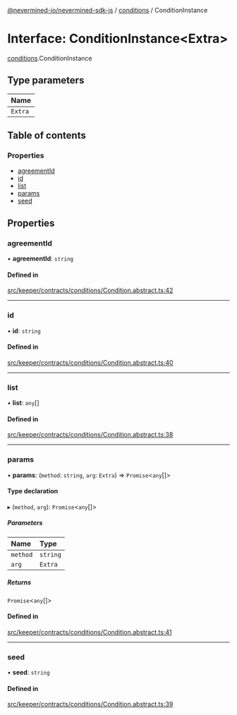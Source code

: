 [@nevermined-io/nevermined-sdk-js](../code-reference.md) / [conditions](../modules/conditions.md) / ConditionInstance

# Interface: ConditionInstance<Extra\>

[conditions](../modules/conditions.md).ConditionInstance

## Type parameters

| Name |
| :------ |
| `Extra` |

## Table of contents

### Properties

- [agreementId](conditions.ConditionInstance.md#agreementid)
- [id](conditions.ConditionInstance.md#id)
- [list](conditions.ConditionInstance.md#list)
- [params](conditions.ConditionInstance.md#params)
- [seed](conditions.ConditionInstance.md#seed)

## Properties

### agreementId

• **agreementId**: `string`

#### Defined in

[src/keeper/contracts/conditions/Condition.abstract.ts:42](https://github.com/nevermined-io/sdk-js/blob/9b831f0/src/keeper/contracts/conditions/Condition.abstract.ts#L42)

___

### id

• **id**: `string`

#### Defined in

[src/keeper/contracts/conditions/Condition.abstract.ts:40](https://github.com/nevermined-io/sdk-js/blob/9b831f0/src/keeper/contracts/conditions/Condition.abstract.ts#L40)

___

### list

• **list**: `any`[]

#### Defined in

[src/keeper/contracts/conditions/Condition.abstract.ts:38](https://github.com/nevermined-io/sdk-js/blob/9b831f0/src/keeper/contracts/conditions/Condition.abstract.ts#L38)

___

### params

• **params**: (`method`: `string`, `arg`: `Extra`) => `Promise`<`any`[]\>

#### Type declaration

▸ (`method`, `arg`): `Promise`<`any`[]\>

##### Parameters

| Name | Type |
| :------ | :------ |
| `method` | `string` |
| `arg` | `Extra` |

##### Returns

`Promise`<`any`[]\>

#### Defined in

[src/keeper/contracts/conditions/Condition.abstract.ts:41](https://github.com/nevermined-io/sdk-js/blob/9b831f0/src/keeper/contracts/conditions/Condition.abstract.ts#L41)

___

### seed

• **seed**: `string`

#### Defined in

[src/keeper/contracts/conditions/Condition.abstract.ts:39](https://github.com/nevermined-io/sdk-js/blob/9b831f0/src/keeper/contracts/conditions/Condition.abstract.ts#L39)
